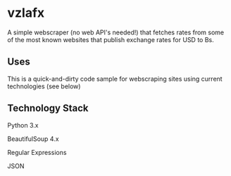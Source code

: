 vzlafx
======
A simple webscraper (no web API's needed!) that fetches rates from some of the most known websites that publish 
exchange rates for USD to Bs. 

Uses
----
This is a quick-and-dirty code sample for webscraping sites using current technologies (see below)

Technology Stack
----------------
Python 3.x

BeautifulSoup 4.x

Regular Expressions

JSON

